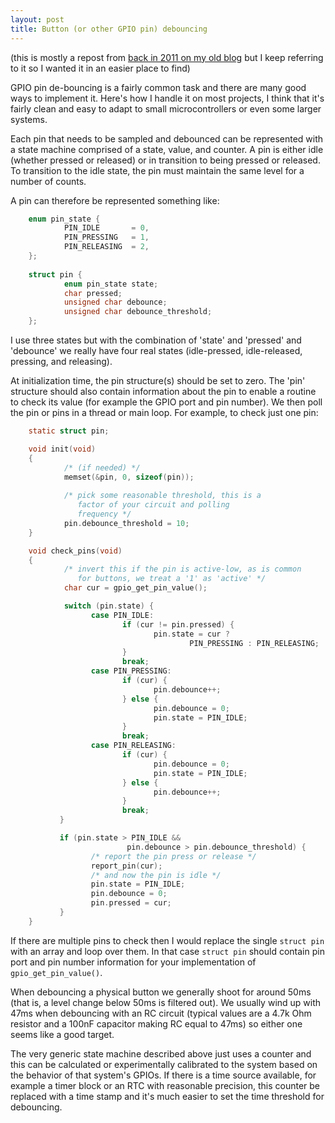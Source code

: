 ```yaml
---
layout: post
title: Button (or other GPIO pin) debouncing
---
```


(this is mostly a repost from [back in 2011 on my old blog](http://yurovsky.blogspot.com/2011/02/button-or-other-gpio-pin-debouncing.html) but I keep referring to it so I wanted it in an easier place to find)

GPIO pin de-bouncing is a fairly common task and there are many good ways to implement it.  Here's how I handle it on most projects, I think that it's fairly
clean and easy to adapt to small microcontrollers or even some larger systems.

Each pin that needs to be sampled and debounced can be represented with a state machine comprised of a state, value, and counter.  A pin is either idle (whether pressed or released) or in transition to being pressed or released.  To transition to the idle state, the pin must maintain the same level for a number of counts.

A pin can therefore be represented something like:

```c
    enum pin_state {
            PIN_IDLE       = 0,
            PIN_PRESSING   = 1,
            PIN_RELEASING  = 2,
    };
    
    struct pin {
            enum pin_state state;
            char pressed;
            unsigned char debounce;
            unsigned char debounce_threshold;
    };
```

I use three states but with the combination of 'state' and 'pressed' and 'debounce' we really have four real states (idle-pressed, idle-released, pressing, and releasing).

At initialization time, the pin structure(s) should be set to zero.  The 'pin' structure should also contain information about the pin to enable a routine to check its value (for example the GPIO port and pin number).  We then poll the pin or pins in a thread or main loop.  For example, to check just one pin:

```c
    static struct pin;

    void init(void)
    {
            /* (if needed) */
            memset(&pin, 0, sizeof(pin));
            
            /* pick some reasonable threshold, this is a
               factor of your circuit and polling
               frequency */
            pin.debounce_threshold = 10;
    }

    void check_pins(void)
    {
            /* invert this if the pin is active-low, as is common
               for buttons, we treat a '1' as 'active' */
            char cur = gpio_get_pin_value();

            switch (pin.state) {
                  case PIN_IDLE:
                         if (cur != pin.pressed) {
                                pin.state = cur ?
                                        PIN_PRESSING : PIN_RELEASING;
                         }
                         break;
                  case PIN_PRESSING:
                         if (cur) {
                                pin.debounce++;
                         } else {
                                pin.debounce = 0;
                                pin.state = PIN_IDLE;
                         }
                         break;
                  case PIN_RELEASING:
                         if (cur) {
                                pin.debounce = 0;
                                pin.state = PIN_IDLE;
                         } else {
                                pin.debounce++;
                         }
                         break;
           }

           if (pin.state > PIN_IDLE &&
                          pin.debounce > pin.debounce_threshold) {
                  /* report the pin press or release */
                  report_pin(cur);
                  /* and now the pin is idle */
                  pin.state = PIN_IDLE;
                  pin.debounce = 0;
                  pin.pressed = cur;
           }
    }
```

If there are multiple pins to check then I would replace the single
`struct pin` with an array and loop over them.
In that case `struct pin` should contain pin port and pin number information
for your implementation of  `gpio_get_pin_value()`.

When debouncing a physical button we generally shoot for around 50ms (that is,
a level change below 50ms is filtered out). We usually wind up with 47ms when
debouncing with an RC circuit (typical values are a 4.7k Ohm resistor and a 100nF capacitor making RC equal to 47ms) so either one seems like a good target.

The very generic state machine described above just uses a counter and this can
be calculated or experimentally calibrated to the system based on the behavior
of that system's GPIOs. If there is a time source available, for example a timer block or an RTC with reasonable precision, this counter be
replaced with a time stamp and it's much easier to set the time threshold for
debouncing.
